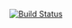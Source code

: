 [![Build Status](https://travis-ci.org/olegvasilev1999/lab05.svg?branch=master)](https://travis-ci.org/olegvasilev1999/lab05)
